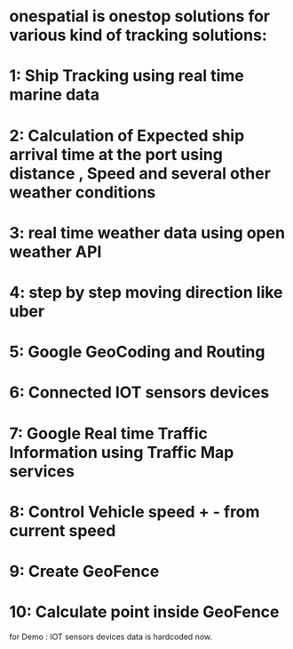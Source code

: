 # onespatial is onestop solutions for various kind of tracking solutions:

# 1: Ship Tracking  using real time marine data
# 2: Calculation of Expected ship arrival time at the port using distance , Speed and several other weather conditions
# 3: real time weather data using open weather API
# 4: step by step moving direction like uber 
# 5: Google GeoCoding and Routing
# 6: Connected IOT sensors devices
# 7: Google Real time Traffic Information using Traffic Map services
# 8: Control Vehicle speed  + - from current speed
# 9: Create GeoFence
# 10: Calculate point inside GeoFence

 for Demo :  IOT sensors devices data is hardcoded now.
